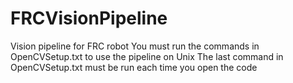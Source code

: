 # FRCVisionPipeline
Vision pipeline for FRC robot
You must run the commands in OpenCVSetup.txt to use the pipeline on Unix
The last command in OpenCVSetup.txt must be run each time you open the code

